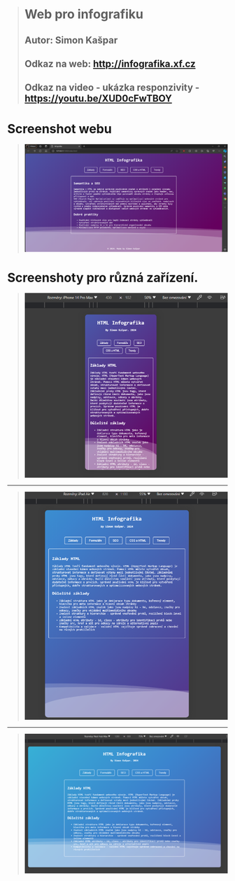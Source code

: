 > # Web pro infografiku
> ## Autor: Simon Kašpar
> ## Odkaz na web: http://infografika.xf.cz
> ## Odkaz na video - ukázka responzivity - https://youtu.be/XUD0cFwTBOY

# Screenshot webu
> ![website](Infographics/Images/page.png)

# Screenshoty pro různá zařízení.
> ![iphone_14](./Images/ip_14.png)
***
> ![ipad_air](./Images/ip_air.png)
***
> ![nest_hub](./Images/nest.png)




